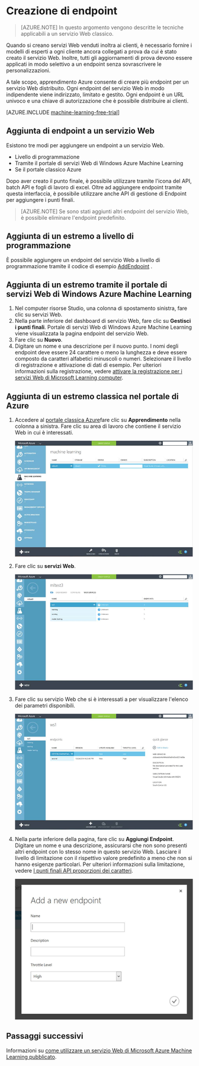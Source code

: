 <properties
    pageTitle="Creazione di endpoint del servizio Web in apprendimento | Microsoft Azure"
    description="Creazione di endpoint del servizio Web in apprendimento Azure"
    services="machine-learning"
    documentationCenter=""
    authors="hiteshmadan"
    manager="padou"
    editor="cgronlun"/>

<tags
    ms.service="machine-learning"
    ms.devlang="multiple"
    ms.topic="article"
    ms.tgt_pltfrm="na"
    ms.workload="tbd"
    ms.date="10/04/2016"
    ms.author="himad"/>


# <a name="creating-endpoints"></a>Creazione di endpoint

>[AZURE.NOTE] In questo argomento vengono descritte le tecniche applicabili a un servizio Web classico.

Quando si creano servizi Web venduti inoltra ai clienti, è necessario fornire i modelli di esperti a ogni cliente ancora collegati a prova da cui è stato creato il servizio Web. Inoltre, tutti gli aggiornamenti di prova devono essere applicati in modo selettivo a un endpoint senza sovrascrivere le personalizzazioni.

A tale scopo, apprendimento Azure consente di creare più endpoint per un servizio Web distribuito. Ogni endpoint del servizio Web in modo indipendente viene indirizzato, limitato e gestito. Ogni endpoint è un URL univoco e una chiave di autorizzazione che è possibile distribuire ai clienti.

[AZURE.INCLUDE [machine-learning-free-trial](../../includes/machine-learning-free-trial.md)]

## <a name="adding-endpoints-to-a-web-service"></a>Aggiunta di endpoint a un servizio Web

Esistono tre modi per aggiungere un endpoint a un servizio Web.

* Livello di programmazione
* Tramite il portale di servizi Web di Windows Azure Machine Learning
* Se il portale classico Azure

Dopo aver creato il punto finale, è possibile utilizzare tramite l'icona del API, batch API e fogli di lavoro di excel. Oltre ad aggiungere endpoint tramite questa interfaccia, è possibile utilizzare anche API di gestione di Endpoint per aggiungere i punti finali.

 >[AZURE.NOTE] Se sono stati aggiunti altri endpoint del servizio Web, è possibile eliminare l'endpoint predefinito.

## <a name="adding-an-endpoint-programmatically"></a>Aggiunta di un estremo a livello di programmazione

È possibile aggiungere un endpoint del servizio Web a livello di programmazione tramite il codice di esempio [AddEndpoint](https://github.com/raymondlaghaeian/AML_EndpointMgmt/blob/master/Program.cs) .

## <a name="adding-an-endpoint-using-the-azure-machine-learning-web-services-portal"></a>Aggiunta di un estremo tramite il portale di servizi Web di Windows Azure Machine Learning

1. Nel computer risorse Studio, una colonna di spostamento sinistra, fare clic su servizi Web.
2. Nella parte inferiore del dashboard di servizio Web, fare clic su **Gestisci i punti finali**. Portale di servizi Web di Windows Azure Machine Learning viene visualizzata la pagina endpoint del servizio Web.
3. Fare clic su **Nuovo**.
4. Digitare un nome e una descrizione per il nuovo punto. I nomi degli endpoint deve essere 24 carattere o meno la lunghezza e deve essere composto da caratteri alfabetici minuscoli o numeri. Selezionare il livello di registrazione e attivazione di dati di esempio. Per ulteriori informazioni sulla registrazione, vedere [attivare la registrazione per i servizi Web di Microsoft Learning computer](machine-learning-web-services-logging.md).

## <a name="adding-an-endpoint-using-the-azure-classic-portal"></a>Aggiunta di un estremo classica nel portale di Azure


1. Accedere al [portale classica Azure](http://manage.windowsazure.com)fare clic su **Apprendimento** nella colonna a sinistra. Fare clic su area di lavoro che contiene il servizio Web in cui è interessati.

    ![Passare all'area di lavoro](./media/machine-learning-create-endpoint/figure-1.png)

2. Fare clic su **servizi Web**.

    ![Passare ai servizi Web](./media/machine-learning-create-endpoint/figure-2.png)

3. Fare clic su servizio Web che si è interessati a per visualizzare l'elenco dei parametri disponibili.

    ![Passare al punto finale](./media/machine-learning-create-endpoint/figure-3.png)

4. Nella parte inferiore della pagina, fare clic su **Aggiungi Endpoint**. Digitare un nome e una descrizione, assicurarsi che non sono presenti altri endpoint con lo stesso nome in questo servizio Web. Lasciare il livello di limitazione con il rispettivo valore predefinito a meno che non si hanno esigenze particolari. Per ulteriori informazioni sulla limitazione, vedere [I punti finali API proporzioni dei caratteri](machine-learning-scaling-webservice.md).

    ![Creare endpoint](./media/machine-learning-create-endpoint/figure-4.png)

## <a name="next-steps"></a>Passaggi successivi

Informazioni su [come utilizzare un servizio Web di Microsoft Azure Machine Learning pubblicato](machine-learning-consume-web-services.md).
